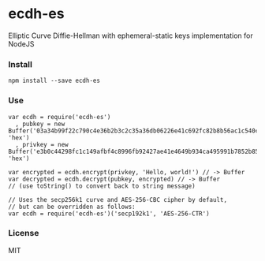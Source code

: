 # ecdh-es
Elliptic Curve Diffie-Hellman with ephemeral-static keys implementation for NodeJS

### Install

    npm install --save ecdh-es

### Use
    var ecdh = require('ecdh-es')
      , pubkey = new Buffer('03a34b99f22c790c4e36b2b3c2c35a36db06226e41c692fc82b8b56ac1c540c5bd', 'hex')
      , privkey = new Buffer('e3b0c44298fc1c149afbf4c8996fb92427ae41e4649b934ca495991b7852b855', 'hex')

    var encrypted = ecdh.encrypt(privkey, 'Hello, world!') // -> Buffer
    var decrypted = ecdh.decrypt(pubkey, encrypted) // -> Buffer
    // (use toString() to convert back to string message)

    // Uses the secp256k1 curve and AES-256-CBC cipher by default,
    // but can be overridden as follows:
    var ecdh = require('ecdh-es')('secp192k1', 'AES-256-CTR')

###  License

MIT
